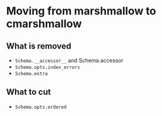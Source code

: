 # Moving from marshmallow to cmarshmallow

## What is removed
* `Schema.__accessor__` and Schema.accessor
* `Schema.opts.index_errors`
* `Schema.extra`

## What to cut
* `Schema.opts.ordered`
